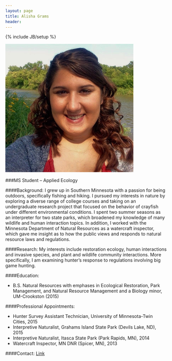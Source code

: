 ```yaml
---
layout: page
title: Alisha Grams
header: 
--- 
```

{% include JB/setup %}

![center](/figs/agrams.jpg)

###MS Student – Applied Ecology 

####Background:
I grew up in Southern Minnesota with a passion for being outdoors, specifically fishing and hiking. I pursued my interests in nature by exploring a diverse range of college courses and taking on an undergraduate research project that focused on the behavior of crayfish under different environmental conditions. I spent two summer seasons as an interpreter for two state parks, 
which broadened my knowledge of many wildlife and human interaction topics. In addition, I worked with the Minnesota 
Department of Natural Resources as a watercraft inspector, which gave me insight as to how the public views and responds 
to natural resource laws and regulations. 

####Research:
My interests include restoration ecology, human interactions and invasive species, and plant and wildlife community interactions. 
More specifically, I am examining hunter’s response to regulations involving big game hunting.  

####Education: 
* B.S. Natural Resources with emphases in Ecological Restoration, Park Management, and Natural Resource Management and a Biology minor, UM-Crookston (2015)
 

####Professional Appointments: 
*	Hunter Survey Assistant Technician, University of Minnesota-Twin Cities, 2015
*	Interpretive Naturalist, Grahams Island State Park (Devils Lake, ND), 2015
*	Interpretive Naturalist, Itasca State Park (Park Rapids, MN), 2014
*	Watercraft Inspector, MN DNR (Spicer, MN), 2013


####Contact: 
[Link](http://snr.unl.edu/aboutus/who/people/graduatestudent-member.asp?pid=2294)

